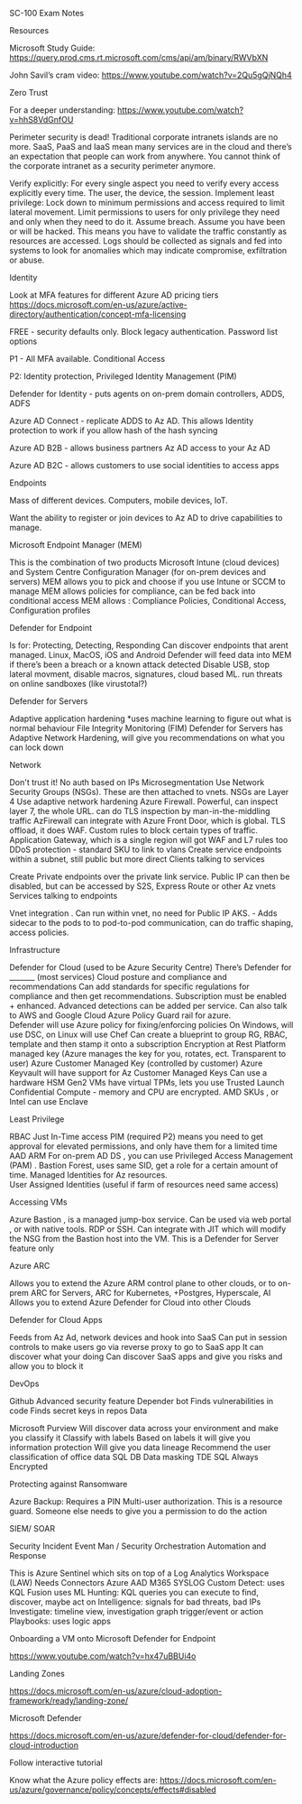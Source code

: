 SC-100 Exam Notes



Resources


Microsoft Study Guide: https://query.prod.cms.rt.microsoft.com/cms/api/am/binary/RWVbXN


John Savil’s cram video: https://www.youtube.com/watch?v=2Qu5gQjNQh4 



Zero Trust

For a deeper understanding: https://www.youtube.com/watch?v=hhS8VdGnfOU

Perimeter security is dead!
Traditional corporate intranets islands are no more.  SaaS, PaaS and IaaS mean many services are in the cloud and there’s an expectation that people can work from anywhere.
You cannot think of the corporate intranet as a security perimeter anymore.


Verify explicitly: For every single aspect you need to verify every access explicitly every time. The user, the device, the session.
Implement least privilege: Lock down to minimum permissions and access required to limit lateral movement. Limit permissions to users for only privilege they need and only when they need to do it.
Assume breach. Assume you have been or will be hacked. This means you have to validate the traffic constantly as resources are accessed.  Logs should be collected as signals and fed into systems to look for anomalies which may indicate compromise, exfiltration or abuse.


Identity

Look at MFA features for different Azure AD pricing tiers https://docs.microsoft.com/en-us/azure/active-directory/authentication/concept-mfa-licensing

FREE - security defaults only. Block legacy authentication. Password list options

P1 - All MFA available. Conditional Access

P2: Identity protection, Privileged Identity Management (PIM)


Defender for Identity - puts agents on on-prem domain controllers, ADDS, ADFS

Azure AD Connect - replicate ADDS to Az AD. This allows Identity protection to work if you allow hash of the hash syncing

Azure AD B2B - allows business partners Az AD access to your Az AD

Azure AD B2C - allows customers to use social identities to access apps


Endpoints

Mass of different devices. Computers, mobile devices, IoT.

Want the ability to register or join devices to Az AD to drive capabilities to manage.


Microsoft Endpoint Manager (MEM)

This is the combination of two products Microsoft Intune (cloud devices) and System Centre Configuration Manager (for on-prem devices and servers)
MEM allows you to pick and choose if you use Intune or SCCM to manage
MEM allows policies for compliance, can be fed back into conditional access
MEM allows : Compliance Policies, Conditional Access, Configuration profiles

Defender for Endpoint

Is for: Protecting, Detecting, Responding
Can discover endpoints that arent managed. Linux, MacOS, iOS and Android
Defender will feed data into MEM if there’s been a breach or a known attack detected
Disable USB, stop lateral movment, disable macros, signatures, cloud based ML. run threats on online sandboxes (like virustotal?)

Defender for Servers

Adaptive application hardening *uses machine learning to figure out what is normal behaviour
File Integrity Monitoring (FIM)
Defender for Servers has Adaptive Network Hardening, will give you recommendations on what you can lock down

Network

Don't trust it! No auth based on IPs
Microsegmentation
Use Network Security Groups (NSGs). These are then attached to vnets. NSGs are Layer 4
Use adaptive network hardening
Azure Firewall. Powerful, can inspect layer 7, the whole URL. can do TLS inspection by man-in-the-middling traffic
AzFirewall can integrate with Azure Front Door, which is global. TLS offload, it does WAF. Custom rules to block certain types of traffic.
Application Gateway, which is a single region will got WAF and L7 rules too
DDoS protection - standard SKU to link to vlans
Create service endpoints within a subnet, still public but more direct
Clients talking to services

Create Private endpoints over the private link service. Public IP can then be disabled, but can be accessed by S2S, Express Route or other Az vnets
Services talking to endpoints

Vnet integration . Can run within vnet, no need for Public IP
AKS. - Adds sidecar to the pods to to pod-to-pod communication, can do traffic shaping, access policies.

Infrastructure

Defender for Cloud (used to be Azure Security Centre)
There’s Defender for _______ (most services)
Cloud posture and compliance and recommendations
Can add standards for specific regulations for compliance and then get recommendations. Subscription must be enabled + enhanced.
Advanced detections can be added per service.
Can also talk to AWS and Google Cloud
Azure Policy
Guard rail for azure.  
Defender will use Azure policy for fixing/enforcing policies
On Windows, will use DSC, on Linux will use Chef
Can create a blueprint to group RG, RBAC, template and then stamp it onto a subscription
Encryption at Rest
Platform managed key (Azure manages the key for you, rotates, ect. Transparent to user)
Azure Customer Managed Key (controlled by customer)
Azure Keyvault will have support for Az Customer Managed Keys
Can use a hardware HSM
Gen2 VMs have virtual TPMs, lets you use Trusted Launch
Confidential Compute - memory and CPU are encrypted. AMD SKUs , or Intel can use Enclave

Least Privilege

RBAC
Just In-Time access
PIM (required P2) means you need to get approval for elevated permissions, and only have them for a limited time
AAD
ARM
For on-prem AD DS , you can use Privileged Access Management (PAM) . Bastion Forest, uses same SID, get a role for a certain amount of time.
Managed Identities for Az resources.  
User Assigned Identities (useful if farm of resources need same access)


Accessing VMs

Azure Bastion , is a managed jump-box service. Can be used via web portal , or with native tools. RDP or SSH.  Can integrate with JIT which will modify the NSG from the Bastion host into the VM.  This is a Defender for Server feature only

Azure ARC

Allows you to extend the Azure ARM control plane to other clouds, or to on-prem
ARC for Servers, ARC for Kubernetes, +Postgres, Hyperscale, AI
Allows you to extend Azure Defender for Cloud into other Clouds


Defender for Cloud Apps

Feeds from Az Ad, network devices and hook into SaaS
Can put in session controls to make users go via reverse proxy to go to SaaS app
It can discover what your doing
Can discover SaaS apps and give you risks and allow you to block it

DevOps

Github Advanced security feature
Depender bot
Finds vulnerabilities in code
Finds secret keys in repos
Data

Microsoft Purview
Will discover data across your environment and make you classify it
Classify with labels
Based on labels it will give you information protection
Will give you data lineage
Recommend the user classification of office data
SQL DB
Data masking
TDE
SQL Always Encrypted

Protecting against Ransomware

Azure Backup: Requires a PIN
Multi-user authorization. This is a resource guard. Someone else needs to give you a permission to do the action

SIEM/ SOAR

Security Incident Event Man / Security Orchestration Automation and Response  

This is Azure Sentinel which sits on top of a Log Analytics Workspace (LAW)
Needs Connectors
Azure
AAD
M365
SYSLOG
Custom
Detect: uses KQL
Fusion uses ML
Hunting: KQL queries you can execute to find, discover, maybe act on
Intelligence: signals for bad threats, bad IPs
Investigate: timeline view, investigation graph
trigger/event or action
Playbooks: uses logic apps

Onboarding a VM onto Microsoft Defender for Endpoint

https://www.youtube.com/watch?v=hx47uBBUi4o


Landing Zones

https://docs.microsoft.com/en-us/azure/cloud-adoption-framework/ready/landing-zone/


Microsoft Defender

https://docs.microsoft.com/en-us/azure/defender-for-cloud/defender-for-cloud-introduction

Follow interactive tutorial


Know what the Azure policy effects are: https://docs.microsoft.com/en-us/azure/governance/policy/concepts/effects#disabled






